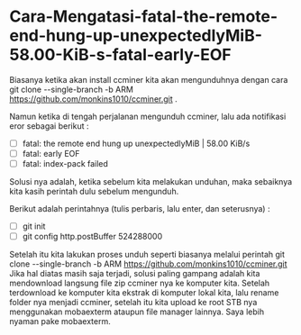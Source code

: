 # Cara-Mengatasi-fatal-the-remote-end-hung-up-unexpectedlyMiB-58.00-KiB-s-fatal-early-EOF


Biasanya ketika akan install ccminer kita akan mengunduhnya dengan cara git clone --single-branch -b ARM https://github.com/monkins1010/ccminer.git . 

Namun ketika di tengah perjalanan mengunduh ccminer, lalu ada notifikasi eror sebagai berikut :

 - [ ] fatal: the remote end hung up unexpectedlyMiB | 58.00 KiB/s 
 - [ ] fatal: early EOF 
 - [ ] fatal: index-pack failed

Solusi nya adalah, ketika sebelum kita melakukan unduhan, maka sebaiknya kita kasih perintah dulu sebelum mengunduh.

Berikut adalah perintahnya (tulis perbaris, lalu enter, dan seterusnya) :

 - [ ] git init
 - [ ] git config http.postBuffer 524288000

Setelah itu kita lakukan proses unduh seperti biasanya melalui perintah git clone --single-branch -b ARM https://github.com/monkins1010/ccminer.git
Jika hal diatas masih saja terjadi, solusi paling gampang adalah kita mendownload langsung file zip ccminer nya ke komputer kita. Setelah terdownload ke komputer kita ekstrak di komputer lokal kita, lalu rename folder nya menjadi ccminer, setelah itu kita upload ke root STB nya menggunakan mobaexterm ataupun file manager lainnya. Saya lebih nyaman pake mobaexterm.
